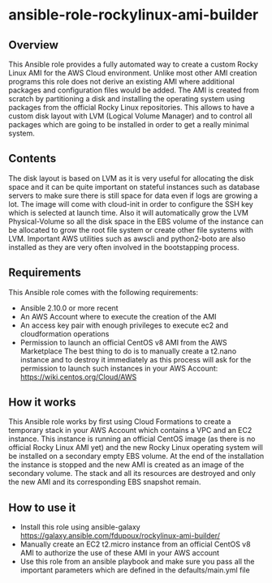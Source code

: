 # ansible-role-rockylinux-ami-builder

## Overview
This Ansible role provides a fully automated way to create a custom Rocky Linux
AMI for the AWS Cloud environment. Unlike most other AMI creation programs this
role does not derive an existing AMI where additional packages and configuration
files would be added. The AMI is created from scratch by partitioning a disk and
installing the operating system using packages from the official Rocky Linux
repositories. This allows to have a custom disk layout with LVM (Logical Volume
Manager) and to control all packages which are going to be installed in order to
get a really minimal system.

## Contents
The disk layout is based on LVM as it is very useful for allocating the disk
space and it can be quite important on stateful instances such as database
servers to make sure there is still space for data even if logs are growing a
lot. The image will come with cloud-init in order to configure the SSH key which
is selected at launch time. Also it will automatically grow the LVM
Physical-Volume so all the disk space in the EBS volume of the instance can be
allocated to grow the root file system or create other file systems with LVM.
Important AWS utilities such as awscli and python2-boto are also installed as
they are very often involved in the bootstapping process.

## Requirements
This Ansible role comes with the following requirements:
   * Ansible 2.10.0 or more recent
   * An AWS Account where to execute the creation of the AMI
   * An access key pair with enough privileges to execute ec2 and cloudformation
     operations
   * Permission to launch an official CentOS v8 AMI from the AWS Marketplace
     The best thing to do is to manually create a t2.nano instance and to
     destroy it immediately as this process will ask for the permission to
     launch such instances in your AWS Account:
     https://wiki.centos.org/Cloud/AWS

## How it works
This Ansible role works by first using Cloud Formations to create a temporary
stack in your AWS Account which contains a VPC and an EC2 instance. This
instance is running an official CentOS image (as there is no official Rocky
Linux AMI yet) and the new Rocky Linux operating system will be installed on a
secondary empty EBS volume. At the end of the installation the instance is
stopped and the new AMI is created as an image of the secondary volume. The
stack and all its resources are destroyed and only the new AMI and its
corresponding EBS snapshot remain.

## How to use it
   * Install this role using ansible-galaxy
     https://galaxy.ansible.com/fdupoux/rockylinux-ami-builder/
   * Manually create an EC2 t2.micro instance from an official CentOS v8 AMI to
     authorize the use of these AMI in your AWS account
   * Use this role from an ansible playbook and make sure you pass all the
     important parameters which are defined in the defaults/main.yml file
